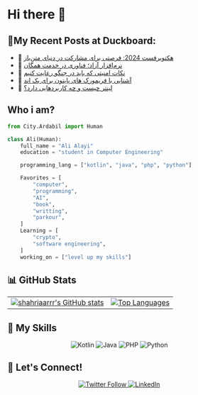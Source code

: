 # Hi there 👋

## 📝My Recent Posts at Duckboard:
<!-- BLOGPOSTS:START -->
 - 🚀 [هکتوبرفست 2024: فرصتی برای مشارکت در دنیای متن‌باز](https://duckboard.net/an-opportunity-to-contribute-to-the-open-source-world/)
 - 💯 [نرم‌افزار آزاد؛ فناوری در خدمت همگان](https://duckboard.net/technology-at-the-service-of-all/)
 - 💫 [نکات امنیتی که باید در جنگو رعایت کنیم](https://duckboard.net/security-tips-that-we-must-follow-in-django/)
 - 💯 [آشنایی با فریمورک های پایتون برای بک اند](https://duckboard.net/python-frameworks-for-backend/)
 - 💯 [لینتر چیست و چه کاربردهایی دارد؟](https://duckboard.net/what-is-linter/)<!-- BLOGPOSTS:END -->

## Who i am?
```py
from City.Ardabil import Human

class Ali(Human):
    full_name = "Ali Alayi"
    education = "student in Computer Engineering"

    programming_lang = ["kotlin", "java", "php", "python"]

    Favorites = [
        "computer",
        "programming",
        "AI",
        "book", 
        "writting",
        "parkour",
    ]
    Learning = [
        "crypto",
        "software engineering",
    ]
    working_on = ["level up my skills"]

```

## 📊 GitHub Stats

<table align="center">
  <tr>
    <td>
      <a href="https://github.com/alialayi">
        <img alt="shahriaarrr's GitHub stats" src="https://github-readme-stats.vercel.app/api?username=alialayi&hide=prs&custom_title=My%20GitHub%20Stat's&show_icons=true&theme=tokyonight&border_radius=10&hide_border=true&bg_color=15,0d1117,1a1b26" />
      </a>
    </td>
    <td>
      <a href="https://github.com/alialayi">
        <img alt="Top Languages" src="https://github-readme-stats.vercel.app/api/top-langs/?username=alialayi&hide=Vim+Script,Vim+Snippet,C&theme=tokyonight&hide_border=true&border_radius=10&bg_color=15,0d1117,1a1b26&show_icons=true&layout=compact" />
      </a>
    </td>
  </tr>
</table>

## 🚀 My Skills
<p align="center">
 <img src="https://img.shields.io/badge/Kotlin-0095D5?style=for-the-badge&logo=kotlin&logoColor=white" alt="Kotlin" />
 <img src="https://img.shields.io/badge/Java-ED8B00?style=for-the-badge&logo=java&logoColor=white" alt="Java" />
 <img src="https://img.shields.io/badge/PHP-777BB4?style=for-the-badge&logo=php&logoColor=white" alt="PHP" />
 <img src="https://img.shields.io/badge/Python-3670A0?style=for-the-badge&logo=python&logoColor=ffdd54" alt="Python" />
</p>

## 💬 Let's Connect!
<p align="center">
  <a href="https://twitter.com/shahriaarrr">
    <img alt="Twitter Follow" src="https://img.shields.io/twitter/follow/shahriaarrr?style=social" />
  </a>
  <a href="https://www.linkedin.com/in/shahriaarrr/">
    <img alt="LinkedIn" src="https://img.shields.io/badge/LinkedIn-0A66C2?style=for-the-badge&logo=linkedin&logoColor=white" />
  </a>
</p>
